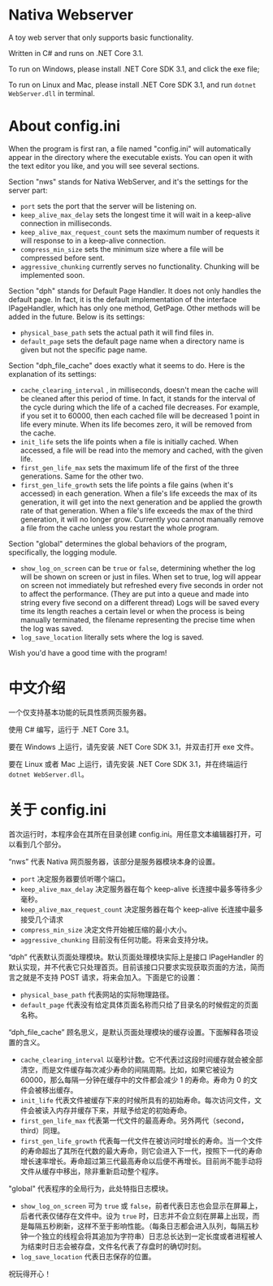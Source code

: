 # Nativa Webserver
A toy web server that only supports basic functionality.

Written in C# and runs on .NET Core 3.1.

To run on Windows, please install .NET Core SDK 3.1, and click the exe file;

To run on Linux and Mac, please install .NET Core SDK 3.1, and run `dotnet WebServer.dll` in terminal.


# About config.ini
When the program is first ran, a file named "config.ini" will automatically appear in the directory where the executable exists. You can open it with the text editor you like, and you will see several sections.

Section "nws" stands for Nativa WebServer, and it's the settings for the server part:
* `port` sets the port that the server will be listening on.
* `keep_alive_max_delay` sets the longest time it will wait in a keep-alive connection in milliseconds.
* `keep_alive_max_request_count` sets the maximum number of requests it will response to in a keep-alive connection.
* `compress_min_size` sets the minimum size where a file will be compressed before sent.
* `aggressive_chunking` currently serves no functionality. Chunking will be implemented soon.

Section "dph" stands for Default Page Handler. It does not only handles the default page. In fact, it is the default implementation of the interface IPageHandler, which has only one method, GetPage. Other methods will be added in the future. Below is its settings:
* `physical_base_path` sets the actual path it will find files in.
* `default_page` sets the default page name when a directory name is given but not the specific page name.

Section "dph_file_cache" does exactly what it seems to do. Here is the explanation of its settings:
* `cache_clearing_interval` , in milliseconds, doesn't mean the cache will be cleaned after this period of time. In fact, it stands for the interval of the cycle during which the life of a cached file decreases. For example, if you set it to 60000, then each cached file will be decreased 1 point in life every minute. When its life becomes zero, it will be removed from the cache.
* `init_life` sets the life points when a file is initially cached. When accessed, a file will be read into the memory and cached, with the given life.
* `first_gen_life_max` sets the maximum life of the first of the three generations. Same for the other two.
* `first_gen_life_growth` sets the life points a file gains (when it's accessed) in each generation. When a file's life exceeds the max of its generation, it will get into the next generation and be applied the growth rate of that generation. When a file's life exceeds the max of the third generation, it will no longer grow. Currently you cannot manually remove a file from the cache unless you restart the whole program.

Section "global" determines the global behaviors of the program, specifically, the logging module.
* `show_log_on_screen` can be `true` or `false`, determining whether the log will be shown on screen or just in files. When set to true, log will appear on screen not immediately but refreshed every five seconds in order not to affect the performance. (They are put into a queue and made into string every five second on a different thread) Logs will be saved every time its length reaches a certain level or when the process is being manually terminated, the filename representing the precise time when the log was saved.
* `log_save_location` literally sets where the log is saved.

Wish you'd have a good time with the program!

# 中文介绍
一个仅支持基本功能的玩具性质网页服务器。

使用 C# 编写，运行于 .NET Core 3.1。

要在 Windows 上运行，请先安装 .NET Core SDK 3.1，并双击打开 exe 文件。

要在 Linux 或者 Mac 上运行，请先安装 .NET Core SDK 3.1，并在终端运行 `dotnet WebServer.dll`。


# 关于 config.ini
首次运行时，本程序会在其所在目录创建 config.ini。用任意文本编辑器打开，可以看到几个部分。

“nws” 代表 Nativa 网页服务器，该部分是服务器模块本身的设置。
* `port` 决定服务器要侦听哪个端口。
* `keep_alive_max_delay` 决定服务器在每个 keep-alive 长连接中最多等待多少毫秒。
* `keep_alive_max_request_count` 决定服务器在每个 keep-alive 长连接中最多接受几个请求
* `compress_min_size` 决定文件开始被压缩的最小大小。
* `aggressive_chunking` 目前没有任何功能。将来会支持分块。

“dph” 代表默认页面处理模块。默认页面处理模块实际上是接口 IPageHandler 的默认实现，并不代表它只处理首页。目前该接口只要求实现获取页面的方法，简而言之就是不支持 POST 请求，将来会加入。下面是它的设置：
* `physical_base_path` 代表网站的实际物理路径。
* `default_page` 代表没有给定具体页面名称而只给了目录名的时候假定的页面名称。

“dph_file_cache” 顾名思义，是默认页面处理模块的缓存设置。下面解释各项设置的含义。
* `cache_clearing_interval` 以毫秒计数。它不代表过这段时间缓存就会被全部清空，而是文件缓存每次减少寿命的间隔周期。比如，如果它被设为 60000，那么每隔一分钟在缓存中的文件都会减少 1 的寿命。寿命为 0 的文件会被移出缓存。
* `init_life` 代表文件被缓存下来的时候所具有的初始寿命。每次访问文件，文件会被读入内存并缓存下来，并赋予给定的初始寿命。
* `first_gen_life_max` 代表第一代文件的最高寿命。另外两代（second，third）同理。
* `first_gen_life_growth` 代表每一代文件在被访问时增长的寿命。当一个文件的寿命超出了其所在代数的最大寿命，则它会进入下一代，按照下一代的寿命增长速率增长。寿命超过第三代最高寿命以后便不再增长。目前尚不能手动将文件从缓存中移出，除非重新启动整个程序。

"global" 代表程序的全局行为，此处特指日志模块。
* `show_log_on_screen` 可为 `true` 或 `false`，前者代表日志也会显示在屏幕上，后者代表仅储存在文件中。设为 `true` 时，日志并不会立刻在屏幕上出现，而是每隔五秒刷新，这样不至于影响性能。（每条日志都会进入队列，每隔五秒钟一个独立的线程会将其追加为字符串）日志总长达到一定长度或者进程被人为结束时日志会被存盘，文件名代表了存盘时的确切时刻。
* `log_save_location` 代表日志保存的位置。

祝玩得开心！
